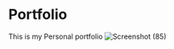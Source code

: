 # Portfolio
This is my Personal portfolio
![Screenshot (85)](https://user-images.githubusercontent.com/89827931/189344979-65975897-43a3-49ee-9467-ecff907b37ca.png)
